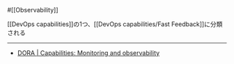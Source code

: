 #[[Observability]]

[[DevOps capabilities]]の1つ、[[DevOps capabilities/Fast Feedback]]に分類される

---

- [DORA | Capabilities: Monitoring and observability](https://dora.dev/capabilities/monitoring-and-observability/)